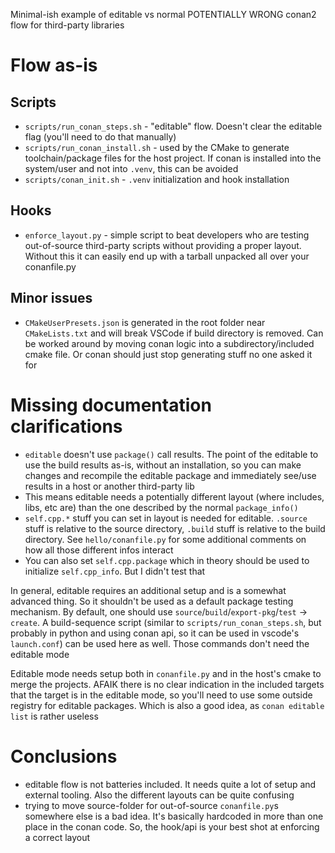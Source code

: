 Minimal-ish example of editable vs normal POTENTIALLY WRONG conan2 flow for third-party libraries

# Flow as-is
## Scripts

- `scripts/run_conan_steps.sh` - "editable" flow. Doesn't clear the editable flag (you'll need to do that manually)
- `scripts/run_conan_install.sh` - used by the CMake to generate toolchain/package files for the host project.
  If conan is installed into the system/user and not into `.venv`, this can be avoided
- `scripts/conan_init.sh` - `.venv` initialization and hook installation

## Hooks
- `enforce_layout.py` - simple script to beat developers who are testing out-of-source third-party scripts without
  providing a proper layout. Without this it can easily end up with a tarball unpacked all over your conanfile.py

## Minor issues

- `CMakeUserPresets.json` is generated in the root folder near `CMakeLists.txt` and will break VSCode if build directory
  is removed. Can be worked around by moving conan logic into a subdirectory/included cmake file. Or conan should just
  stop generating stuff no one asked it for

# Missing documentation clarifications

- `editable` doesn't use `package()` call results. The point of the editable to use the build results as-is, without
  an installation, so you can make changes and recompile the editable package and immediately see/use results in a host
  or another third-party lib
- This means editable needs a potentially different layout (where includes, libs, etc are) than the one described by
  the normal `package_info()`
- `self.cpp.*` stuff you can set in layout is needed for editable. `.source` stuff is relative to the source directory,
  `.build` stuff is relative to the build directory.
  See `hello/conanfile.py` for some additional comments on how all those different infos interact
- You can also set `self.cpp.package` which in theory should be used to initialize `self.cpp_info`.
  But I didn't test that

In general, editable requires an additional setup and is a somewhat advanced thing. So it shouldn't be used as a default
package testing mechanism. By default, one should use `source`/`build`/`export-pkg`/`test` -> `create`. A build-sequence
script (similar to `scripts/run_conan_steps.sh`, but probably in python and using conan api, so it can be used in
vscode's `launch.conf`) can be used here as well. Those commands don't need the editable mode

Editable mode needs setup both in `conanfile.py` and in the host's cmake to merge the projects. AFAIK there is no
clear indication in the included targets that the target is in the editable mode, so you'll need to use some outside
registry for editable packages. Which is also a good idea, as `conan editable list` is rather useless

# Conclusions

- editable flow is not batteries included. It needs quite a lot of setup and external tooling. Also the different
  layouts can be quite confusing
- trying to move source-folder for out-of-source `conanfile.py`s somewhere else is a bad idea. It's basically hardcoded
  in more than one place in the conan code. So, the hook/api is your best shot at enforcing a correct layout
